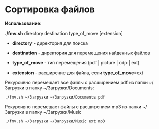 Сортировка файлов
=================================

**Использование**:

**./fmv.sh** directory destination type_of_move \[extension\]

 - **directory** - директория для поиска
  
 - **destination** - директория для перемещения найденных файлов
   
 -  **type_of_move** - тип перемещения (pdf | picture | odp | ext)
   
 -  **extension** - расширение для файла, если **type_of_move**=ext

Рекурсивно перемещает все файлы с расширением pdf из папки ~/Загрузки в папку ~/Загрузки/Documents:

    ./fmv.sh ~/Загрузки ~/Загрузки/Documents pdf
 
Рекурсивно перемещает файлы с расширением mp3 из папки ~/Загрузки в папку ~/Загрузки/Music

    ./fmv.sh ~/Загрузки ~/Загрузки/Music ext mp3